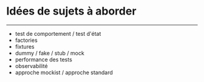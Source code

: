 # Idées de sujets à aborder
---

- test de comportement / test d'état
- factories
- fixtures
- dummy / fake / stub / mock
- performance des tests
- observabilité
- approche mockist / approche standard
